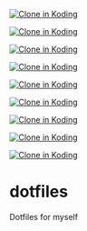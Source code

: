 
[![Clone in Koding](http://kbutton.org/clone.png?v1379978804105)](http://kbutton.org/f/dotfiles)


[![Clone in Koding](http://kbutton.org/clone.png?v1379978786059)](http://kbutton.org/f/dotfiles)


[![Clone in Koding](http://kbutton.org/clone.png?v1379978759635)](http://kbutton.org/f/dotfiles)


[![Clone in Koding](http://kbutton.org/clone.png?v1379978694538)](http://kbutton.org/f/dotfiles)


[![Clone in Koding](http://kbutton.org/clone.png?v1379978671849)](http://kbutton.org/f/dotfiles)


[![Clone in Koding](http://kbutton.org/clone.png?v1379978621761)](http://kbutton.org/f/dotfiles)


[![Clone in Koding](http://kbutton.org/clone.png?v1379978592313)](http://kbutton.org/f/dotfiles)


[![Clone in Koding](http://kbutton.org/clone.png?v1379978537161)](http://kbutton.org/f/dotfiles)


[![Clone in Koding](http://kbutton.org/clone.png?v1379977976003)](http://kbutton.org/f/dotfiles)

dotfiles
========

Dotfiles for myself
